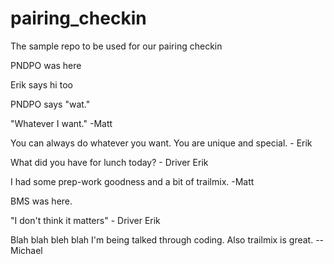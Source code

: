 pairing_checkin
===============

The sample repo to be used for our pairing checkin

PNDPO was here

Erik says hi too

PNDPO says "wat."

"Whatever I want." -Matt

You can always do whatever you want.  You are unique and special. - Erik

What did you have for lunch today? - Driver Erik

I had some prep-work goodness and a bit of trailmix. -Matt 

BMS was here.

"I don't think it matters" - Driver Erik

Blah blah bleh blah I'm being talked through coding. Also trailmix is great. --Michael

